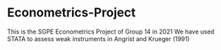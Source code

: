 # Econometrics-Project

This is the SGPE Econometrics Project of Group 14 in 2021
We have used STATA to assess weak instruments in Angrist and Krueger (1991)
